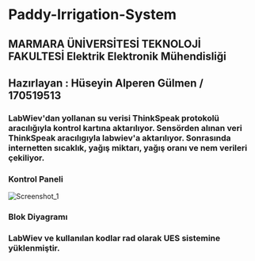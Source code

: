 # Paddy-Irrigation-System
## MARMARA ÜNİVERSİTESİ TEKNOLOJİ FAKULTESİ Elektrik Elektronik Mühendisliği 
## Hazırlayan : Hüseyin Alperen Gülmen  / 170519513
### LabWiev'dan yollanan su verisi ThinkSpeak protokolü aracılığıyla kontrol kartına aktarılıyor. Sensörden alınan veri ThinkSpeak aracılıgıyla labwiev'a aktarılıyor. Sonrasında internetten sıcaklık, yağış miktarı, yağış oranı ve nem verileri çekiliyor. 
### Kontrol Paneli 
![Screenshot_1](https://user-images.githubusercontent.com/101520587/172060338-1ef48c91-3c95-42b0-92d8-e569ac9c89c7.png)

### Blok Diyagramı 


### LabWiev ve kullanılan kodlar rad olarak UES sistemine yüklenmiştir.
